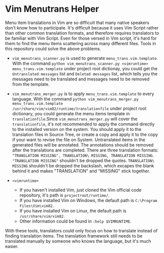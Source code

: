 # Vim Menutrans Helper

 Menu item translations in Vim are so difficult that many native speakers don't
 know how to participate. It's difficult because it uses Vim Script rather than
 other common translation formats, and therefore requires translators to be
 familiar with Vim Script. Even for those versed in Vim script, it's hard for
 them to find the menu items scattering across many different files. Tools in
 this repository could solve the above problems.


* `vim_menutrans_scanner.py` is used to generate `menu_trans.vim.template`.
  With the command `python vim_menutrans_scanner.py <vimruntime> menu_trans.vim.template`
  under project root dictionay, you could get the `Untranslated messages`
  list and `Deleted messages` list, which tells you the messages need
  to be translated and messages need to be removed from the template.

* `vim_menutrans_merger.py` is to apply `menu_trans.vim.template` to every
  language. With the command `python vim_menutrans_merger.py menu_trans.vim.template /usr/share/vim/vim82/runtime/translationfile`
  under project root dictionary, you could generate the menu
  items template in `translationfile`.Since `vim_menutrans_merger.py` will cover
  the `translationfile`, it's not recommended to apply the command directly to
  the installed version on the system. You should apply it to the translation
  files in Source Tree, or create a copy and apply it to the copy if your want
  to revise the file on System. Untranslated items in the generated files will
  be annotated. The annotations should be removed after the translations are
  completed. There are three translation formats: `"TRANSLATION MISSING", TRANSLATION\ MISSING, TRANSLATION MISSING`. `"TRANSLATION MISSING"`
  shouldn't be dropped the quotes. `TRANSLATION\ MISSING` shouldn't be dropped
  the backslash, which excapes the blank behind it and makes "TRANSLATION" and "MISSING" stick together.

* `<vimruntime>`   
    + If you haven't installed Vim, just cloned the Vim official code
      repository, it's path is `projectroot/runtime/`.
    + If you have installed Vim on Windows, the default path is
      `C:\Program Files\Vim\vim82`.
    + If you have installed Vim on Linux, the default path is
      `/usr/share/vim/vim82`.
    + Other information could be found in `:help $VIMRUNTIME`.

With these tools, translators could only focus on how to translate instead of
finding translation items. The translation framework still needs to be
translated manually by someone who knows the language, but it's much easier.
